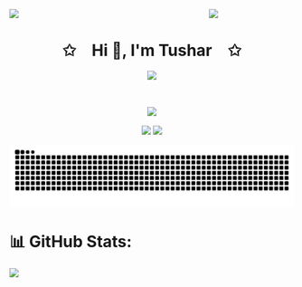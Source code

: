 <img align="left" src="https://user-images.githubusercontent.com/65187002/144930161-2f783401-8d27-4fdf-a2f7-cc0ba32f1f1f.gif" width="30%" style="display:inline;"><img align="right" src="https://user-images.githubusercontent.com/65187002/144930161-2f783401-8d27-4fdf-a2f7-cc0ba32f1f1f.gif" width="30%" style="display:inline;">
<br>
<p align="center">
    <h1 align="center">✩&emsp;Hi 👋, I'm Tushar&emsp;✩</h1>
</p>
<p align="center">
    <img src="https://readme-typing-svg.herokuapp.com/?lines=Jai+Shree+Ram+🙏🏼;Welcome+to+my+profile!;Have+a+look+around!&font=Fira%20Code&color=%23D62F79&center=true&width=280&height=50">
</p>
<br>
<p align="center">
    <img id="preview" src="https://komarev.com/ghpvc/?username=tushar-ranjan-sahoo&color=0e75b6&style=flat">
</p>
<p align="center">
    <a href="https://leetcode.com/Tushar_Ranjan_Sahoo/"><img width="48%" src="https://leetcode.card.workers.dev/Tushar_Ranjan_Sahoo?theme=dark&font=baloo&extension=null&border=2&border_radius=8"></a>
    <a href="https://github.com/Tushar-Ranjan-Sahoo"><img width="50%" src="https://github-readme-streak-stats.herokuapp.com/?user=Tushar-Ranjan-Sahoo&theme=dark&hide_border=false"></a>
</p>
<div align="center">
	<picture>
	  <source media="(prefers-color-scheme: dark)" srcset="https://raw.githubusercontent.com/Ansh-Sarkar/Ansh-Sarkar/snake-output/github-contribution-grid-snake-dark.svg" />
	  <source media="(prefers-color-scheme: light)" srcset="https://raw.githubusercontent.com/Ansh-Sarkar/Ansh-Sarkar/snake-output/github-contribution-grid-snake.svg" />
	  <img alt="github-snake" src="https://raw.githubusercontent.com/Ansh-Sarkar/Ansh-Sarkar/snake-output/github-contribution-grid-snake-dark.svg" />
	</picture>
</div>







# 📊 GitHub Stats:

![](https://github-readme-stats.vercel.app/api/top-langs/?username=Tushar-Ranjan-Sahoo&theme=dark&hide_border=false&include_all_commits=true&count_private=true&layout=compact)







